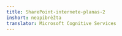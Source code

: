 ```yaml
---
title: SharePoint-internete-planas-2
inshort: neapibrėžta
translator: Microsoft Cognitive Services
---
```




